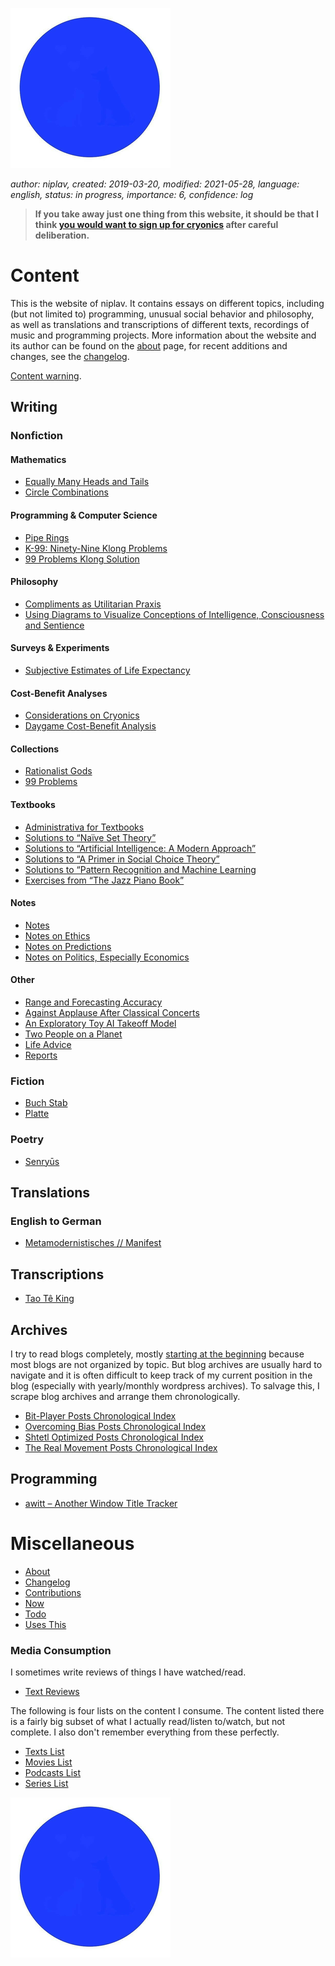 ![Sol Plav](./favicon.png "kakja kjerbas unjobares")

*author: niplav, created: 2019-03-20, modified: 2021-05-28, language: english, status: in progress, importance: 6, confidence: log*

> __If you take away just one thing from this website,
it should be that I think [you would want to sign up for
cryonics](./considerations_on_cryonics.html) after careful deliberation.__

Content
=======

This is the website of niplav. It contains essays on different topics,
including (but not limited to) programming, unusual social behavior and
philosophy, as well as translations and transcriptions of different texts,
recordings of music and programming projects. More information about
the website and its author can be found on the [about](./about.md) page,
for recent additions and changes, see the [changelog](./changelog.md).

[Content warning](./content_warning.md).

Writing
-------

### Nonfiction

#### Mathematics

* [Equally Many Heads and Tails](./equally_many_heads_and_tails.md)
* [Circle Combinations](./circle_combinations.md)

#### Programming & Computer Science

* [Pipe Rings](./pipe_rings.md)
* [K-99: Ninety-Nine Klong Problems](./99_klong_problems.md)
* [99 Problems Klong Solution](./99_problems_klong_solution.md)

#### Philosophy

* [Compliments as Utilitarian Praxis](./utilitarian_compliments.md)
* [Using Diagrams to Visualize Conceptions of Intelligence, Consciousness and Sentience](./consciousness_diagram.md)

#### Surveys & Experiments

* [Subjective Estimates of Life Expectancy](./estimated_life_expectancy.md)

#### Cost-Benefit Analyses

* [Considerations on Cryonics](./considerations_on_cryonics.md)
* [Daygame Cost-Benefit Analysis](./daygame_cost_benefit.md)

#### Collections

* [Rationalist Gods](./rationalist_gods.md)
* [99 Problems](./99_problems_collection.md)

#### Textbooks

* [Administrativa for Textbooks](./administrativa_for_textbooks.md)
* [Solutions to “Naïve Set Theory”](./nst_solutions.md)
* [Solutions to “Artificial Intelligence: A Modern Approach”](./aima_solutions.md)
* [Solutions to “A Primer in Social Choice Theory”](./apisct_solutions.md)
* [Solutions to “Pattern Recognition and Machine Learning](./praml_solutions.md)
* [Exercises from “The Jazz Piano Book”](./tjpb_exercises.md)

#### Notes

* [Notes](./notes.md)
* [Notes on Ethics](./notes_on_ethics.md)
* [Notes on Predictions](./notes_on_predictions.md)
* [Notes on Politics, Especially Economics](./notes_on_politics_especially_economics.md)

#### Other

* [Range and Forecasting Accuracy](./range_and_forecasting_accuracy.md)
* [Against Applause After Classical Concerts](./against_applause.md)
* [An Exploratory Toy AI Takeoff Model](./toy_ai_takeoff_model.md)
* [Two People on a Planet](./two_people_on_a_planet.md)
* [Life Advice](./life_advice.md)
* [Reports](./reports.md)

### Fiction

* [Buch Stab](./buch_stab.md)
* [Platte](./platte.md)

### Poetry

* [Senryūs](./senryu.md)

Translations
------------

### English to German

* [Metamodernistisches // Manifest](./metamodernistisches_manifest.md)

Transcriptions
--------------

* [Tao Tê King](./tao_te_king.md)

Archives
--------

I try to read blogs completely, mostly [starting at the
beginning](https://entirelyuseless.com/2018/06/12/start-at-the-beginning/ "Start at the Beginning")
because most blogs are not organized by
topic. But blog archives are usually hard to navigate and it is often
difficult to keep track of my current position in the blog (especially
with yearly/monthly wordpress archives). To salvage this, I scrape blog
archives and arrange them chronologically.

* [Bit-Player Posts Chronological Index](./bp_chrono.md)
* [Overcoming Bias Posts Chronological Index](./ob_chrono.md)
* [Shtetl Optimized Posts Chronological Index](./so_chrono.md)
* [The Real Movement Posts Chronological Index](./trm_chrono.md)

Programming
-----------

* [awitt – Another Window Title Tracker](./awitt.md)

Miscellaneous
=============

* [About](./about.md)
* [Changelog](./changelog.md)
* [Contributions](./contributions.md)
* [Now](./now.md)
* [Todo](./todo.md)
* [Uses This](./uses_this.md)

### Media Consumption

I sometimes write reviews of things I have watched/read.

* [Text Reviews](./text_reviews.md)

The following is four lists on the content I consume. The content listed
there is a fairly big subset of what I actually read/listen to/watch,
but not complete. I also don't remember everything from these perfectly.

* [Texts List](./texts_list.md)
* [Movies List](./movies_list.md)
* [Podcasts List](./podcasts_list.md)
* [Series List](./series_list.md)

![Sol Plav](./favicon.png "kakja kjerbas unjobares")
